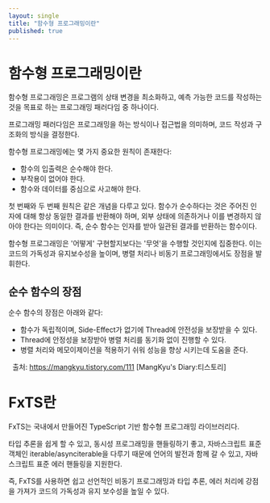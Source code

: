 ```yaml
---
layout: single
title: "함수형 프로그래밍이란"
published: true
---
```


# 함수형 프로그래밍이란

함수형 프로그래밍은 프로그램의 상태 변경을 최소화하고, 예측 가능한 코드를 작성하는 것을 목표로 하는 프로그래밍 패러다임 중 하나이다.

프로그래밍 패러다임은 프로그래밍을 하는 방식이나 접근법을 의미하며, 코드 작성과 구조화의 방식을 결정한다.

함수형 프로그래밍에는 몇 가지 중요한 원칙이 존재한다:

* 함수의 입출력은 순수해야 한다.
* 부작용이 없어야 한다.
* 함수와 데이터를 중심으로 사고해야 한다.

첫 번째와 두 번째 원칙은 같은 개념을 다루고 있다. 함수가 순수하다는 것은 주어진 인자에 대해 항상 동일한 결과를 반환해야 하며, 외부 상태에 의존하거나 이를 변경하지 않아야 한다는 의미이다. 즉, 순수 함수는 인자를 받아 일관된 결과를 반환하는 함수이다.

함수형 프로그래밍은 '어떻게' 구현할지보다는 '무엇'을 수행할 것인지에 집중한다. 이는 코드의 가독성과 유지보수성을 높이며, 병렬 처리나 비동기 프로그래밍에서도 장점을 발휘한다.

## 순수 함수의 장점
순수 함수의 장점은 아래와 같다:
* 함수가 독립적이며, Side-Effect가 없기에 Thread에 안전성을 보장받을 수 있다.
* Thread에 안정성을 보장받아 병렬 처리를 동기화 없이 진행할 수 있다.
* 병렬 처리와 메모이제이션을 적용하기 쉬워 성능을 향상 시키는데 도움을 준다.

 
출처: https://mangkyu.tistory.com/111 [MangKyu's Diary:티스토리]

# FxTS란

FxTS는 국내에서 만들어진 TypeScript 기반 함수형 프로그래밍 라이브러리다. 

타입 추론을 쉽게 할 수 있고, 동시성 프로그래밍을 핸들링하기 좋고, 자바스크립트 표준 객체인 iterable/asynciterable을 다루기 때문에 언어의 발전과 함께 갈 수 있고, 자바스크립트 표준 에러 핸들링을 지원한다.

즉, FxTS를 사용하면 쉽고 선언적인 비동기 프로그래밍과 타입 추론, 에러 처리에 강점을 가져가 코드의 가독성과 유지 보수성을 높일 수 있다.

